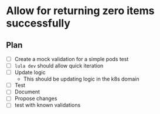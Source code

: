 # Allow for returning zero items successfully

## Plan
- [ ] Create a mock validation for a simple pods test
- [ ] `lula dev` should allow quick iteration
- [ ] Update logic
  - This should be updating logic in the k8s domain
- [ ] Test
- [ ] Document
- [ ] Propose changes
- [ ] test with known validations